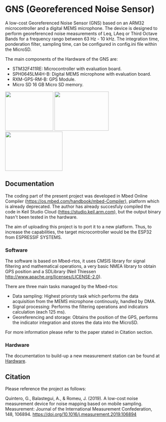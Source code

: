 # GNS (Georeferenced Noise Sensor)

A low-cost Georeferenced Noise Sensor (GNS) based on an ARM32 microcontroller and a digital MEMS microphone. The device is designed to perform georeferenced noise measurements of Leq, LAeq or Third Octave Bands for a frequency rango between 63 Hz - 10 kHz. The integration time, ponderation filter, sampling time, can be configured in config.ini file within the MicroSD.
 
The main components of the Hardware of the GNS are:
 
- STM32F411RE: Microcontroller with evaluation board.
- SPH0645LM4H-B: Digital MEMS microphone with evaluation board.
- RXM-GPS-RM-B: GPS Module.
- Micro SD 16 GB Micro SD memory.

<img src="/figures/GNS_MAIN.jpg" width="155" height="126"> <img src="/figures/GNS_cables.jpg" width="175" height="126"> <img src="/figures/GNS_mics.jpg" width="185" height="126">

## Documentation
The coding part of the present project was developed in Mbed Online Compiler (https://os.mbed.com/handbook/mbed-Compiler), platform which is already deprecated. The author has already succesfuly compiled the code in  Keil Studio Cloud (https://studio.keil.arm.com), but the output binary hasn't been tested in the hardware.

The aim of uploading this project is to port it to a new platform. Thus, to increase the capabilities, the target microcontroller would be the ESP32 from ESPRESSIF SYSTEMS.

### Software
The software is based on Mbed-rtos, it uses CMSIS library for signal filtering and mathematical operations, a very basic NMEA library to obtain GPS position and a SDLibrary (Neil Thiessen http://www.apache.org/licenses/LICENSE-2.0). 

There are three main tasks managed by the Mbed-rtos:
- Data sampling: Highest prioroty task which performs the data acquisition from the MEMS microphone continously, handled by DMA.
- Signal processing: Performs the filtering operations and indicators calculation (each 125 ms).
- Georeferencing and storage: Obtains the position of the GPS, performs the indicator integration and stores the data into the MicroSD.

For more information please refer to the paper stated in Citation section.

### Hardware
The documentation to build-up a new measurement station can be found at [Hardware](/Hardware/Readme.md).

## Citation

Please reference the project as follows:

Quintero, G., Balastegui, A., & Romeu, J. (2019). A low-cost noise measurement device for noise mapping based on mobile sampling. Measurement: Journal of the International Measurement Confederation, 148, 106894. https://doi.org/10.1016/j.measurement.2019.106894
